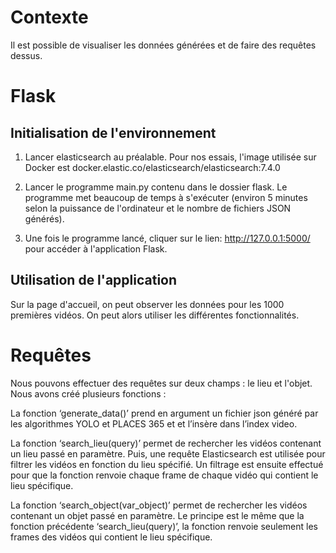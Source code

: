# Contexte

Il est possible de visualiser les données générées et de faire des requêtes dessus.

# Flask

## Initialisation de l'environnement

1) Lancer elasticsearch au préalable. Pour nos essais, l'image utilisée sur Docker est docker.elastic.co/elasticsearch/elasticsearch:7.4.0

2) Lancer le programme main.py contenu dans le dossier flask. Le programme met beaucoup de temps à s'exécuter (environ 5 minutes selon la puissance de l'ordinateur et le nombre de fichiers JSON générés).

3) Une fois le programme lancé, cliquer sur le lien: http://127.0.0.1:5000/ pour accéder à l'application Flask. 

## Utilisation de l'application

Sur la page d'accueil, on peut observer les données pour les 1000 premières vidéos. On peut alors utiliser les différentes fonctionnalités.

# Requêtes

Nous pouvons effectuer des requêtes sur deux champs : le lieu et l'objet. Nous avons créé plusieurs fonctions :

La fonction ‘generate_data()’ prend en argument un fichier json généré par les algorithmes YOLO et PLACES 365 et et l’insère dans l’index video.

La fonction ‘search_lieu(query)’ permet de rechercher les vidéos contenant un lieu passé en paramètre. Puis, une requête Elasticsearch est utilisée pour filtrer les vidéos en fonction du lieu spécifié. Un filtrage est ensuite effectué pour que la fonction renvoie chaque frame de chaque vidéo qui contient le lieu spécifique. 

La fonction ‘search_object(var_object)’ permet de rechercher les vidéos contenant un objet passé en paramètre. Le principe est le même que la fonction précédente ‘search_lieu(query)’, la fonction renvoie seulement les frames des vidéos qui contient le lieu spécifique.
